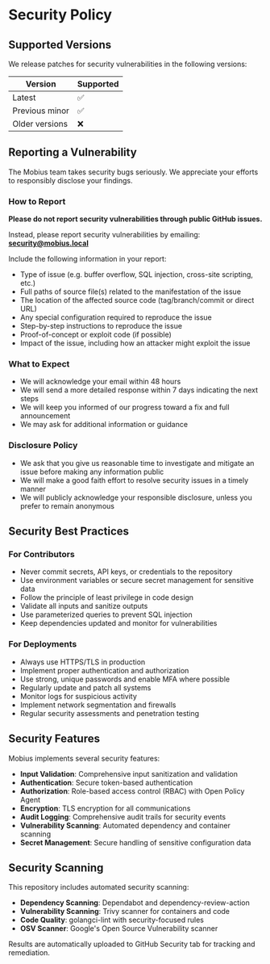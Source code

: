 # Security Policy

## Supported Versions

We release patches for security vulnerabilities in the following versions:

| Version | Supported          |
| ------- | ------------------ |
| Latest  | :white_check_mark: |
| Previous minor | :white_check_mark: |
| Older versions | :x: |

## Reporting a Vulnerability

The Mobius team takes security bugs seriously. We appreciate your efforts to responsibly disclose your findings.

### How to Report

**Please do not report security vulnerabilities through public GitHub issues.**

Instead, please report security vulnerabilities by emailing: **security@mobius.local**

Include the following information in your report:
- Type of issue (e.g. buffer overflow, SQL injection, cross-site scripting, etc.)
- Full paths of source file(s) related to the manifestation of the issue
- The location of the affected source code (tag/branch/commit or direct URL)
- Any special configuration required to reproduce the issue
- Step-by-step instructions to reproduce the issue
- Proof-of-concept or exploit code (if possible)
- Impact of the issue, including how an attacker might exploit the issue

### What to Expect

- We will acknowledge your email within 48 hours
- We will send a more detailed response within 7 days indicating the next steps
- We will keep you informed of our progress toward a fix and full announcement
- We may ask for additional information or guidance

### Disclosure Policy

- We ask that you give us reasonable time to investigate and mitigate an issue before making any information public
- We will make a good faith effort to resolve security issues in a timely manner
- We will publicly acknowledge your responsible disclosure, unless you prefer to remain anonymous

## Security Best Practices

### For Contributors

- Never commit secrets, API keys, or credentials to the repository
- Use environment variables or secure secret management for sensitive data
- Follow the principle of least privilege in code design
- Validate all inputs and sanitize outputs
- Use parameterized queries to prevent SQL injection
- Keep dependencies updated and monitor for vulnerabilities

### For Deployments

- Always use HTTPS/TLS in production
- Implement proper authentication and authorization
- Use strong, unique passwords and enable MFA where possible
- Regularly update and patch all systems
- Monitor logs for suspicious activity
- Implement network segmentation and firewalls
- Regular security assessments and penetration testing

## Security Features

Mobius implements several security features:

- **Input Validation**: Comprehensive input sanitization and validation
- **Authentication**: Secure token-based authentication
- **Authorization**: Role-based access control (RBAC) with Open Policy Agent
- **Encryption**: TLS encryption for all communications
- **Audit Logging**: Comprehensive audit trails for security events
- **Vulnerability Scanning**: Automated dependency and container scanning
- **Secret Management**: Secure handling of sensitive configuration data

## Security Scanning

This repository includes automated security scanning:

- **Dependency Scanning**: Dependabot and dependency-review-action
- **Vulnerability Scanning**: Trivy scanner for containers and code
- **Code Quality**: golangci-lint with security-focused rules
- **OSV Scanner**: Google's Open Source Vulnerability scanner

Results are automatically uploaded to GitHub Security tab for tracking and remediation.